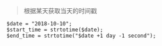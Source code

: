 > 根据某天获取当天的时间戳

```
$date = "2018-10-10";
$start_time = strtotime($date);
$end_time = strtotime("$date +1 day -1 second");
```
